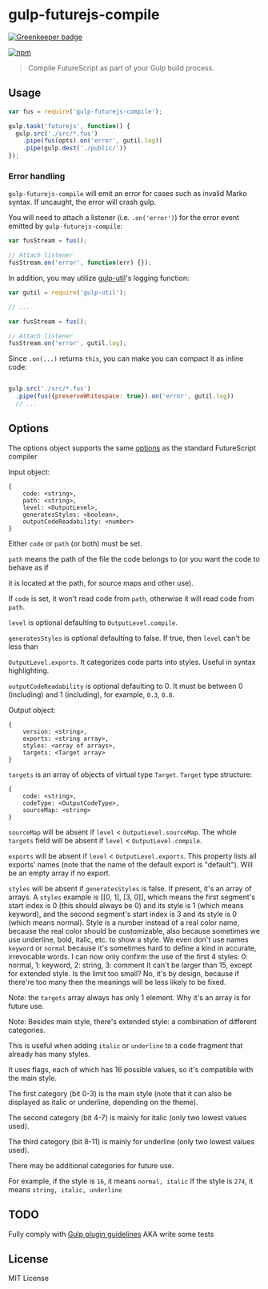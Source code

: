 # gulp-futurejs-compile

[![Greenkeeper badge](https://badges.greenkeeper.io/kristianmandrup/gulp-futurejs-compile.svg)](https://greenkeeper.io/)

[![npm](https://nodei.co/npm/gulp-futurejs-compile.svg?downloads=true)](https://nodei.co/npm/gulp-futurejs-compile/)

> Compile FutureScript as part of your Gulp build process.

## Usage

```js
var fus = require('gulp-futurejs-compile');

gulp.task('futurejs', function() {
  gulp.src('./src/*.fus')
    .pipe(fus(opts).on('error', gutil.log))
    .pipe(gulp.dest('./public/'))
});
```

### Error handling

`gulp-futurejs-compile` will emit an error for cases such as invalid Marko syntax. If uncaught, the error will crash gulp.

You will need to attach a listener (i.e. `.on('error')`) for the error event emitted by `gulp-futurejs-compile`:

```javascript
var fusStream = fus();

// Attach listener
fusStream.on('error', function(err) {});
```

In addition, you may utilize [gulp-util](https://github.com/wearefractal/gulp-util)'s logging function:

```javascript
var gutil = require('gulp-util');

// ...

var fusStream = fus();

// Attach listener
fusStream.on('error', gutil.log);

```

Since `.on(...)` returns `this`, you can make you can compact it as inline code:

```javascript

gulp.src('./src/*.fus')
  .pipe(fus({preserveWhitespace: true}).on('error', gutil.log))
  // ...
```

## Options

The options object supports the same [options](http://fusjs.com/docs/fus/javascript-api/#require'fuscompiler') as the standard FutureScript compiler

Input object:
```
{
    code: <string>,
    path: <string>,
    level: <OutputLevel>,
    generatesStyles: <boolean>,
    outputCodeReadability: <number>
}
```

Either `code` or `path` (or both) must be set.

`path` means the path of the file the code belongs to (or you want the code to behave as if

it is located at the path, for source maps and other use).

If `code` is set, it won't read code from `path`, otherwise it will read code from `path`.

`level` is optional defaulting to `OutputLevel.compile`.

`generatesStyles` is optional defaulting to false. If true, then `level` can't be less than

`OutputLevel.exports`. It categorizes code parts into styles. Useful in syntax highlighting.

`outputCodeReadability` is optional defaulting to 0. It must be between 0 (including) and 1 (including),
for example, `0.3`, `0.8`.

Output object:

```
{
    version: <string>,
    exports: <string array>,
    styles: <array of arrays>,
    targets: <Target array>
}
```

`targets` is an array of objects of virtual type `Target`.
`Target` type structure:

```
{
    code: <string>,
    codeType: <OutputCodeType>,
    sourceMap: <string>
}
```

`sourceMap` will be absent if `level` < `OutputLevel.sourceMap`.
The whole `targets` field will be absent if `level` < `OutputLevel.compile`.

`exports` will be absent if `level` < `OutputLevel.exports`. This property lists all exports' names
(note that the name of the default export is "default"). Will be an empty array if no export.

`styles` will be absent if `generatesStyles` is false. If present, it's
an array of arrays.
A `styles` example is [[0, 1], [3, 0]], which means the first segment's start index is 0
(this should always be 0) and its style is 1 (which means keyword), and the second
segment's start index is 3 and its style is 0 (which means normal). Style is a
number instead of a real color name, because the real color should be customizable,
also because sometimes we use underline, bold, italic, etc. to show a style.
We even don't use names `keyword` or `normal` because it's sometimes hard to define
a kind in accurate, irrevocable words. I can now only confirm the use of the first 4 styles:
0: normal, 1: keyword, 2: string, 3: comment
It can't be larger than 15, except for extended style. Is the limit too small? No, it's
by design, because if there're too many then the meanings will be less likely to be fixed.

Note: the `targets` array always has only 1 element. Why it's an array is for future use.

Note: Besides main style, there's extended style: a combination of different categories.

This is useful when adding `italic` or `underline` to a code fragment that already has many styles.

It uses flags, each of which has 16 possible values, so it's compatible with the main style.

The first category (bit 0-3) is the main style (note that it can also be displayed as italic
or underline, depending on the theme).

The second category (bit 4-7) is mainly for italic (only two lowest values used).

The third category (bit 8-11) is mainly for underline (only two lowest values used).

There may be additional categories for future use.

For example, if the style is `16`, it means `normal, italic`
If the style is `274`, it means `string, italic, underline`

## TODO

Fully comply with [Gulp plugin guidelines](https://github.com/gulpjs/gulp/blob/master/docs/writing-a-plugin/guidelines.md) AKA write some tests

## License

MIT License
